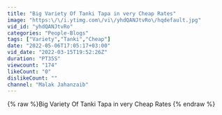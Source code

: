 ```yaml
---
title: "Big Variety Of Tanki Tapa in very Cheap Rates"
image: "https:\/\/i.ytimg.com\/vi\/yhdQANJtvRo\/hqdefault.jpg"
vid_id: "yhdQANJtvRo"
categories: "People-Blogs"
tags: ["Variety","Tanki","Cheap"]
date: "2022-05-06T17:05:17+03:00"
vid_date: "2022-03-15T19:52:26Z"
duration: "PT35S"
viewcount: "174"
likeCount: "0"
dislikeCount: ""
channel: "Malak Jahanzaib"
---
```

{% raw %}Big Variety Of Tanki Tapa in very Cheap Rates {% endraw %}
